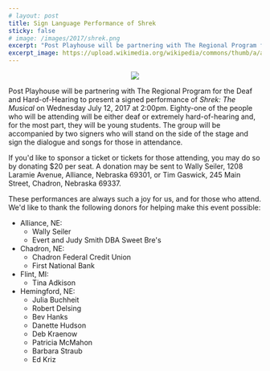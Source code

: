 ```yaml
---
# layout: post
title: Sign Language Performance of Shrek
sticky: false
# image: /images/2017/shrek.png
excerpt: "Post Playhouse will be partnering with The Regional Program for the Deaf and Hard-of-Hearing to present a signed performance of <em>Shrek: The Musical</em> on Wednesday July 12 at 2:00pm. Join us or donate to the event!"
excerpt_image: https://upload.wikimedia.org/wikipedia/commons/thumb/a/af/Deafness_and_hard_of_hearing_symbol.png/300px-Deafness_and_hard_of_hearing_symbol.png
---
```


<style>

  .hearing-impaired-images {
    display: flex;
    justify-content: center;
    align-items: center;
  }

</style>

<div class="hearing-impaired-images">
  <div><img src="https://upload.wikimedia.org/wikipedia/commons/thumb/a/af/Deafness_and_hard_of_hearing_symbol.png/300px-Deafness_and_hard_of_hearing_symbol.png" /></div>
  <!-- <div><img src="/images/2017/{site.data.productions['2017'][0].image}" /></div> -->
</div>

Post Playhouse will be partnering with The Regional Program for the Deaf and Hard-of-Hearing to present a signed performance of _Shrek: The Musical_ on Wednesday July 12, 2017 at 2:00pm. Eighty-one of the people who will be attending will be either deaf or extremely hard-of-hearing and, for the most part, they will be young students. The group will be accompanied by two signers who will stand on the side of the stage and sign the dialogue and songs for those in attendance.

If you'd like to sponsor a ticket or tickets for those attending, you may do so by donating $20 per seat. A donation may be sent to Wally Seiler, 1208 Laramie Avenue, Alliance, Nebraska 69301, or Tim Gaswick, 245 Main Street, Chadron, Nebraska 69337.

These performances are always such a joy for us, and for those who attend. We'd like to thank the following donors for helping make this event possible:

- Alliance, NE:
  - Wally Seiler
  - Evert and Judy Smith DBA Sweet Bre's
- Chadron, NE:
  - Chadron Federal Credit Union
  - First National Bank
- Flint, MI:
  - Tina Adkison
- Hemingford, NE:
  - Julia Buchheit
  - Robert Delsing
  - Bev Hanks
  - Danette Hudson
  - Deb Kraenow
  - Patricia McMahon
  - Barbara Straub
  - Ed Kriz
